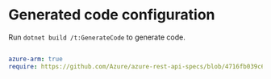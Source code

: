 # Generated code configuration

Run `dotnet build /t:GenerateCode` to generate code.

``` yaml

azure-arm: true
require: https://github.com/Azure/azure-rest-api-specs/blob/4716fb039c67e1bee1d5448af9ce57e4942832fe/specification/dns/resource-manager/readme.md
 

```
